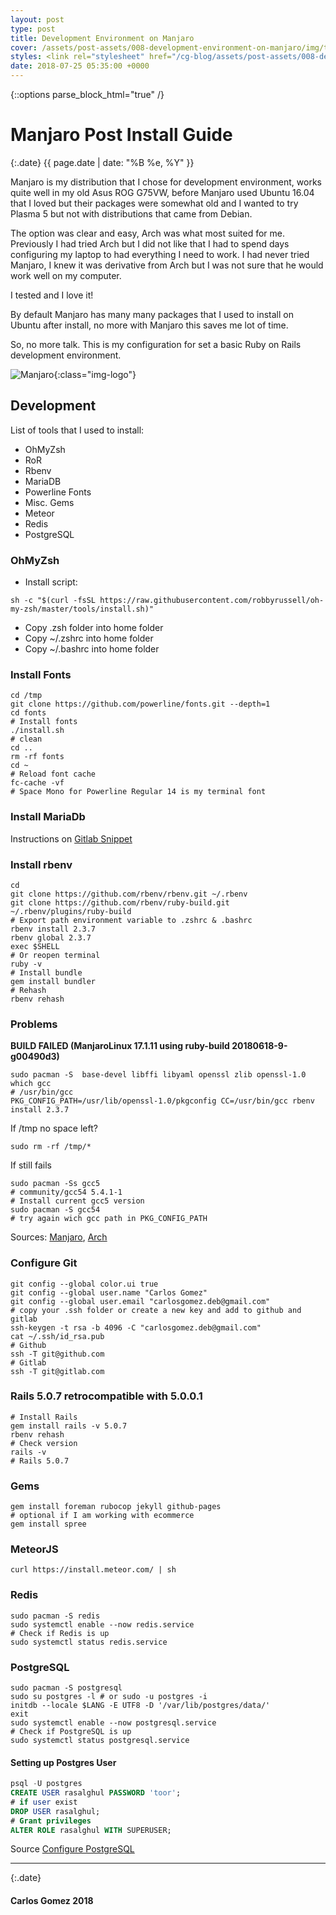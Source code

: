 ```yaml
---
layout: post
type: post
title: Development Environment on Manjaro
cover: /assets/post-assets/008-development-environment-on-manjaro/img/thumb.jpg
styles: <link rel="stylesheet" href="/cg-blog/assets/post-assets/008-development-environment-on-manjaro/css/main.css" type="text/css" media="screen" /> <link rel="stylesheet" href="/cg-blog/assets/post-assets/008-development-environment-on-manjaro/css/thankful_eyes.css" type="text/css" media="screen" />
date: 2018-07-25 05:35:00 +0000
---
```

{::options parse_block_html="true" /}

<div class="container">

# Manjaro Post Install Guide

{:.date}
{{ page.date | date: "%B %e, %Y" }}

Manjaro is my distribution that I chose for development environment, works quite well in my old Asus ROG G75VW, before Manjaro used Ubuntu 16.04 that I loved but their packages were somewhat old and I wanted to try Plasma 5 but not with distributions that came from Debian.

The option was clear and easy, Arch was what most suited for me. Previously I had tried Arch but I did not like that I had to spend days configuring my laptop to had everything I need to work. I had never tried Manjaro, I knew it was derivative from Arch but I was not sure that he would work well on my computer.

I tested and I love it!

By default Manjaro has many many packages that I used to install on Ubuntu after install, no more with Manjaro this saves me lot of time.

So, no more talk. This is my configuration for set a basic Ruby on Rails development environment.

![Manjaro](/cg-blog/assets/post-assets/008-development-environment-on-manjaro/img/manjaro-logo.png){:class="img-logo"}

## Development

List of tools that I used to install:

- OhMyZsh
- RoR
- Rbenv
- MariaDB
- Powerline Fonts
- Misc. Gems
- Meteor
- Redis
- PostgreSQL

### OhMyZsh

- Install script:

`sh -c "$(curl -fsSL https://raw.githubusercontent.com/robbyrussell/oh-my-zsh/master/tools/install.sh)"`

- Copy .zsh folder into home folder
- Copy ~/.zshrc into home folder
- Copy ~/.bashrc into home folder

### Install Fonts

```shell
cd /tmp
git clone https://github.com/powerline/fonts.git --depth=1
cd fonts
# Install fonts
./install.sh
# clean
cd ..
rm -rf fonts
cd ~
# Reload font cache
fc-cache -vf
# Space Mono for Powerline Regular 14 is my terminal font
```

### Install MariaDb

Instructions on [Gitlab Snippet](https://gitlab.com/snippets/1737399.js)

### Install rbenv

```shell
cd
git clone https://github.com/rbenv/rbenv.git ~/.rbenv
git clone https://github.com/rbenv/ruby-build.git ~/.rbenv/plugins/ruby-build
# Export path environment variable to .zshrc & .bashrc
rbenv install 2.3.7
rbenv global 2.3.7
exec $SHELL
# Or reopen terminal
ruby -v
# Install bundle
gem install bundler
# Rehash
rbenv rehash
```

### Problems

**BUILD FAILED (ManjaroLinux 17.1.11 using ruby-build 20180618-9-g00490d3)**

```shell
sudo pacman -S  base-devel libffi libyaml openssl zlib openssl-1.0
which gcc
# /usr/bin/gcc
PKG_CONFIG_PATH=/usr/lib/openssl-1.0/pkgconfig CC=/usr/bin/gcc rbenv install 2.3.7
```

If /tmp no space left?

`sudo rm -rf /tmp/*`

If still fails

```shell
sudo pacman -Ss gcc5
# community/gcc54 5.4.1-1
# Install current gcc5 version
sudo pacman -S gcc54
# try again wich gcc path in PKG_CONFIG_PATH
```

Sources: [Manjaro](https://github.com/rbenv/ruby-build/issues/1118), [Arch](https://github.com/rbenv/ruby-build/issues/930)

### Configure Git

```shell
git config --global color.ui true
git config --global user.name "Carlos Gomez"
git config --global user.email "carlosgomez.deb@gmail.com"
# copy your .ssh folder or create a new key and add to github and gitlab
ssh-keygen -t rsa -b 4096 -C "carlosgomez.deb@gmail.com"
cat ~/.ssh/id_rsa.pub
# Github
ssh -T git@github.com
# Gitlab
ssh -T git@gitlab.com
```

### Rails 5.0.7 retrocompatible with 5.0.0.1

```shell
# Install Rails
gem install rails -v 5.0.7
rbenv rehash
# Check version
rails -v
# Rails 5.0.7
```

### Gems

```shell
gem install foreman rubocop jekyll github-pages
# optional if I am working with ecommerce
gem install spree
```

### MeteorJS

`curl https://install.meteor.com/ | sh`

### Redis

```shell
sudo pacman -S redis
sudo systemctl enable --now redis.service
# Check if Redis is up
sudo systemctl status redis.service
```

### PostgreSQL

```shell
sudo pacman -S postgresql
sudo su postgres -l # or sudo -u postgres -i
initdb --locale $LANG -E UTF8 -D '/var/lib/postgres/data/'
exit
sudo systemctl enable --now postgresql.service
# Check if PostgreSQL is up
sudo systemctl status postgresql.service
```

#### Setting up Postgres User

```sql
psql -U postgres
CREATE USER rasalghul PASSWORD 'toor';
# if user exist
DROP USER rasalghul;
# Grant privileges
ALTER ROLE rasalghul WITH SUPERUSER;
```

Source [Configure PostgreSQL](https://www.nanotutoriales.com/como-crear-un-usuario-y-asignarle-permisos-en-postgresql)

***

{:.date}
#### Carlos Gomez 2018
</div>
